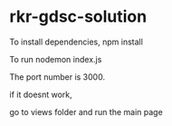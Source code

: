 # rkr-gdsc-solution

To install dependencies, npm install

To run nodemon index.js

The port number is 3000.

if it doesnt work,

go to views folder and run the main page
